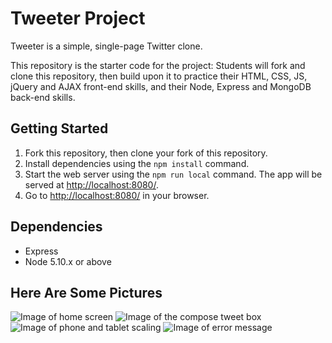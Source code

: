 # Tweeter Project

Tweeter is a simple, single-page Twitter clone.

This repository is the starter code for the project: Students will fork and clone this repository, then build upon it to practice their HTML, CSS, JS, jQuery and AJAX front-end skills, and their Node, Express and MongoDB back-end skills.

## Getting Started

1. Fork this repository, then clone your fork of this repository.
2. Install dependencies using the `npm install` command.
3. Start the web server using the `npm run local` command. The app will be served at <http://localhost:8080/>.
4. Go to <http://localhost:8080/> in your browser.

## Dependencies

- Express
- Node 5.10.x or above

## Here Are Some Pictures

![Image of home screen](https://i.gyazo.com/8e8df681e6f8e81ef5bd21924aa63013.png)
![Image of the compose tweet box](https://i.gyazo.com/81e8bad3df5d20f965b2264155234720.png)
![Image of phone and tablet scaling](https://i.gyazo.com/3eb36173a4a6ac3d901cae0a2f4843ad.png)
![Image of error message](https://i.gyazo.com/880b616ae4ebc6c03c1e4cebd9f49763.png)